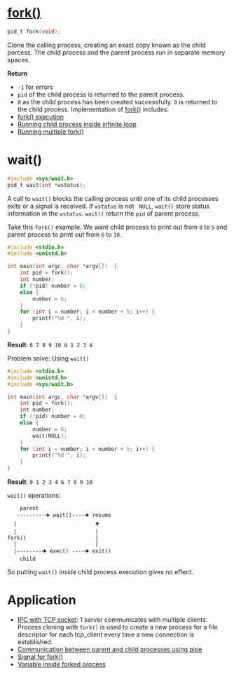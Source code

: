 # [fork()](fork().md)
```c
pid_t fork(void);
```

Clone the calling process, creating an exact copy known as the child porcess. The child process and the parent process run in separate memory spaces.

**Return**

* ``-1`` for errors
* ``pid`` of the child process is returned to the parent process.
* ``0`` as the child process has been created successfully. ``0`` is returned to the child process.
Implementation of [fork()](fork().md) includes:
* [fork() execution](fork().md#)
* [Running child process inside infinite loop](fork().md#)
* [Running multiple fork()](fork().md#)
# wait()

```c
#include <sys/wait.h>
pid_t wait(int *wstatus);
```

A call to ``wait()`` blocks the calling process until one of its child processes exits or a signal is received. If ``wstatus`` is not `` NULL``, ``wait()`` store status  information in the ``wstatus``. ``wait()`` return the ``pid`` of parent process.

Take this ``fork()`` example. We want child process to print out from ``0`` to ``5`` and parent process to print out from ``6`` to ``10``.

```c
#include <stdio.h>
#include <unistd.h>

int main(int argc, char *argv[])  {
	int pid = fork();
	int number;
	if (!pid) number = 0;
	else {
		number = 6;
	}	
	for (int i = number; i < number + 5; i++) {
		printf("%d ", i);
	}	
}
```
**Result**: ``6 7 8 9 10 0 1 2 3 4``

Problem solve: Using ``wait()``

```c
#include <stdio.h>
#include <unistd.h>
#include <sys/wait.h>

int main(int argc, char *argv[])  {
	int pid = fork();
	int number;
	if (!pid) number = 0;
	else {
		number = 6;
		wait(NULL);
	}	
	for (int i = number; i < number + 5; i++) {
		printf("%d ", i);
	}	
}
```

**Result**: ``0 1 2 3 4 6 7 8 9 10``

``wait()`` operations:

```
    parent
   ---------🠊 wait()----🠊 resume
  |                         🠉
  |                         |
fork()                      |
  |                         |
  |--------🠊 exec() ----🠊 exit()
    child
```

So putting ``wait()`` inside child process execution gives no effect.

# Application

* [IPC with TCP socket](https://github.com/TranPhucVinh/C/tree/master/Application%20layer/TCP#examples): 1 server communicates with multiple clients. Process cloning with ``fork()`` is used to create a new process for a file descriptor for each tcp_client every time a new connection is established.
* [Communication between parent and child processes using pipe](Communication%20between%20parent%20and%20child%20processes%20using%20pipe.md)
* [Signal for fork()](https://github.com/TranPhucVinh/C/blob/master/Physical%20layer/Process/Process%20cloning/Signal%20for%20fork().md)
* [Variable inside forked process](https://github.com/TranPhucVinh/C/blob/master/Physical%20layer/Process/Process%20cloning/Variable%20inside%20forked%20process.md)
